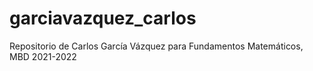 # garciavazquez_carlos
 Repositorio de Carlos García Vázquez para Fundamentos Matemáticos, MBD 2021-2022
